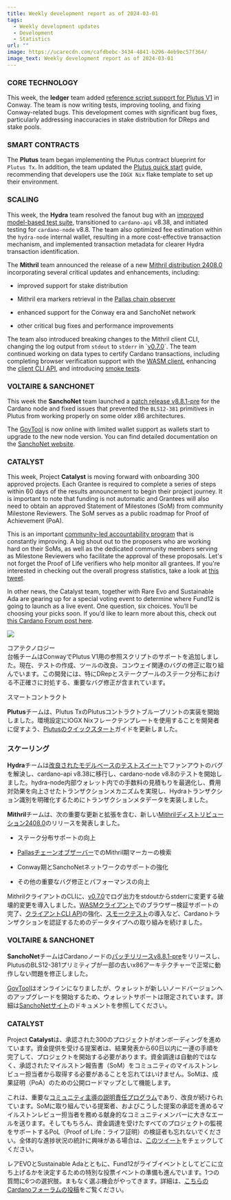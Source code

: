 ```yaml
---
title: Weekly development report as of 2024-03-01
tags:
  - Weekly development updates
  - Development
  - Statistics
url: ""
image: https://ucarecdn.com/cafdbebc-3434-4841-b296-4eb9ec57f364/
image_text: Weekly development report as of 2024-03-01
---
```


### CORE TECHNOLOGY

This week, the **ledger** team added [reference script support for Plutus V1](https://github.com/IntersectMBO/cardano-ledger/pull/4059) in Conway. The team is now writing tests, improving tooling, and fixing Conway-related bugs. This development comes with significant bug fixes, particularly addressing inaccuracies in stake distribution for DReps and stake pools.

### SMART CONTRACTS

The **Plutus** team began implementing the Plutus contract blueprint for `Plutus Tx`. In addition, the team updated the [Plutus quick start](https://app.grammarly.com/ddocs/2377547772#:~:text=https%3A//plutus.readthedocs.io/en/latest/quick%2Dstart.html) guide, recommending that developers use the `IOGX Nix` flake template to set up their environment. 

### SCALING

This week, the **Hydra** team resolved the fanout bug with an [improved model-based test suite](https://github.com/input-output-hk/hydra/issues/1260), transitioned to `cardano-api` v8.38, and initiated testing for `cardano-node` v8.8. The team also optimized fee estimation within the `hydra-node` internal wallet, resulting in a more cost-effective transaction mechanism, and implemented transaction metadata for clearer Hydra transaction identification.

The **Mithril** team announced the release of a new [Mithril distribution 2408.0](https://github.com/input-output-hk/mithril/releases/tag/2408.0) incorporating several critical updates and enhancements, including:

*   improved support for stake distribution 
    
*   Mithril era markers retrieval in the [Pallas chain observer](https://github.com/input-output-hk/mithril/issues/1315)
    
*   enhanced support for the Conway era and SanchoNet network
    
*   other critical bug fixes and performance improvements 
    

The team also introduced breaking changes to the Mithril client CLI, changing the log output from `stdout` to `stderr` in \`[v0.7.0](https://mithril.network/doc/dev-blog/2024/02/26/mithril-client-cli-output-breaking-change/)\`. The team continued working on data types to certify Cardano transactions, including completing browser verification support with the [WASM client](https://github.com/input-output-hk/mithril/issues/1470), enhancing the [client CLI API](https://github.com/input-output-hk/mithril/issues/1469), and introducing [smoke tests](https://github.com/input-output-hk/mithril/issues/1510). 

### VOLTAIRE & SANCHONET

This week the **SanchoNet** team launched a [patch release v8.8.1-pre](https://github.com/IntersectMBO/cardano-node/releases/tag/8.8.1-pre) for the Cardano node and fixed issues that prevented the `BLS12-381` primitives in Plutus from working properly on some older x86 architectures. 

The [GovTool](https://sanchogov.tools/) is now online with limited wallet support as wallets start to upgrade to the new node version. You can find detailed documentation on the [SanchoNet website](https://sancho.network/).

### CATALYST

This week, Project **Catalyst** is moving forward with onboarding 300 approved projects. Each Grantee is required to complete a series of steps within 60 days of the results announcement to begin their project journey. It is important to note that funding is not automatic and Grantees will also need to obtain an approved Statement of Milestones (SoM) from community Milestone Reviewers. The SoM serves as a public roadmap for Proof of Achievement (PoA).

This is an important [community-led accountability program](https://docs.projectcatalyst.io/current-fund-basics/project-onboarding) that is constantly improving. A big shout out to the proposers who are working hard on their SoMs, as well as the dedicated community members serving as Milestone Reviewers who facilitate the approval of these proposals. Let's not forget the Proof of Life verifiers who help monitor all grantees. If you're interested in checking out the overall progress statistics, take a look at [this tweet](https://x.com/danny_cryptofay/status/1763250544930394445?s=20). 

  
In other news, the Catalyst team, together with Rare Evo and Sustainable Ada are gearing up for a special voting event to determine where Fund12 is going to launch as a live event. One question, six choices. You’ll be choosing your picks soon. If you’d like to learn more about this, check out [this Cardano Forum post here](https://forum.cardano.org/t/fund12-launch-event-choose-your-city/128326).  
  
  
![](https://ucarecdn.com/bc6eac00-3eaa-4bc8-99a2-c192ef4e5d3a/-/preview/-/format/auto/-/quality/smart/)  
  
コアテクノロジー  
台帳チームはConwayでPlutus V1用の参照スクリプトのサポートを追加しました。現在、テストの作成、ツールの改良、コンウェイ関連のバグの修正に取り組んでいます。この開発には、特にDRepとステークプールのステーク分布における不正確さに対処する、重要なバグ修正が含まれています。

スマートコントラクト

**Plutus**チームは、Plutus TxのPlutusコントラクトブループリントの実装を開始しました。環境設定にIOGX Nixフレークテンプレートを使用することを開発者に促すよう、[Plutusのクイックスタート](https://app.grammarly.com/ddocs/2377547772#:~:text=https%3A//plutus.readthedocs.io/en/latest/quick%2Dstart.html)ガイドを更新しました。 

### スケーリング  
**Hydra**チームは[改良されたモデルベースのテストスイート](https://github.com/input-output-hk/hydra/issues/1260)でファンアウトのバグを解決し、cardano-api v8.38に移行し、cardano-node v8.8のテストを開始しました。hydra-node内部ウォレット内での手数料の見積もりを最適化し、費用対効果を向上させたトランザクションメカニズムを実現し、Hydraトランザクション識別を明確化するためにトランザクションメタデータを実装しました。

**Mithril**チームは、次の重要な更新と拡張を含む、新しい[Mithrilディストリビューション2408.0](https://github.com/input-output-hk/mithril/releases/tag/2408.0)のリリースを発表しました。

*   ステーク分布サポートの向上 
    
*   [Pallasチェーンオブザーバー](https://github.com/input-output-hk/mithril/issues/1315)でのMithril期マーカーの検索
    
*   Conway期とSanchoNetネットワークのサポートの強化
    
*   その他の重要なバグ修正とパフォーマンスの向上 
    

MithrilクライアントのCLIに、[v0.7.0](https://mithril.network/doc/dev-blog/2024/02/26/mithril-client-cli-output-breaking-change/)でログ出力をstdoutからstderrに変更する破壊的変更を導入しました。[WASMクライアント](https://github.com/input-output-hk/mithril/issues/1470)でのブラウザー検証サポートの完了、[クライアントCLI API](https://github.com/input-output-hk/mithril/issues/1469)の強化、[スモークテスト](https://github.com/input-output-hk/mithril/issues/1510)の導入など、Cardanoトランザクションを認証するためのデータタイプへの取り組みを続けました。 

### VOLTAIRE & SANCHONET

**SanchoNet**チームはCardanoノードの[パッチリリースv8.8.1-pre](https://github.com/IntersectMBO/cardano-node/releases/tag/8.8.1-pre)をリリースし、PlutusのBLS12-381プリミティブが一部の古いx86アーキテクチャーで正常に動作しない問題を修正しました。 

[GovTool](https://sanchogov.tools/)はオンラインになりましたが、ウォレットが新しいノードバージョンへのアップグレードを開始するため、ウォレットサポートは限定されています。詳細は[SanchoNetサイト](https://sancho.network/)のドキュメントを参照してください。

### CATALYST

Project **Catalyst**は、承認された300のプロジェクトがオンボーディングを進めています。資金提供を受ける提案者は、結果発表から60日以内に一連の手順を完了して、プロジェクトを開始する必要があります。資金調達は自動的ではなく、承認されたマイルストン報告書（SoM）をコミュニティのマイルストンレビュー担当者から取得する必要があることを忘れてはいけません。SoMは、成果証明（PoA）のための公開ロードマップとして機能します。

これは、重要な[コミュニティ主導の説明責任プログラム](https://docs.projectcatalyst.io/current-fund-basics/project-onboarding)であり、改良が続けられています。SoMに取り組んでいる提案者、およびこうした提案の承認を進めるマイルストンレビュー担当者を務める献身的なコミュニティメンバーに大きなエールを送ります。そしてもちろん、資金調達を受けたすべてのプロジェクトの監視をサポートするPoL（Proof of Life：ライフ証明）の検証者も忘れないでください。全体的な進捗状況の統計に興味がある場合は、[このツイート](https://x.com/danny_cryptofay/status/1763250544930394445?s=20)をチェックしてください。  

  
レアEVOとSustainable Adaとともに、Fund12がライブイベントとしてどこに立ち上げるかを決定するための特別な投票イベントの準備も進んでいます。1つの質問に6つの選択肢。まもなく選ぶ機会がやってきます。詳細は、[こちらのCardanoフォーラムの投稿](https://forum.cardano.org/t/fund12-launch-event-choose-your-city/128326)をご覧ください。

